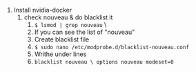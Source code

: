 1. Install nvidia-docker
	1. check nouveau & do blacklist it
		1. `$ lsmod | grep nouveau`
		\
		2. If you can see the list of "nouveau"
		3. Create blacklist file
		4. `$ sudo nano /etc/modprobe.d/blacklist-nouveau.conf `
		5. Writhe under lines
		6. `blacklist nouveau \ options nouveau modeset=0`
